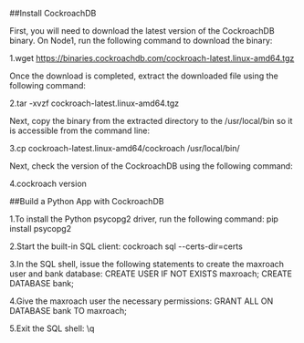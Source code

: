 ##Install CockroachDB

First, you will need to download the latest version of the CockroachDB binary. On Node1, run the following command to download the binary:

1.wget https://binaries.cockroachdb.com/cockroach-latest.linux-amd64.tgz


Once the download is completed, extract the downloaded file using the following command:

2.tar -xvzf cockroach-latest.linux-amd64.tgz


Next, copy the binary from the extracted directory to the /usr/local/bin so it is accessible from the command line:

3.cp cockroach-latest.linux-amd64/cockroach /usr/local/bin/


Next, check the version of the CockroachDB using the following command:

4.cockroach version

##Build a Python App with CockroachDB

1.To install the Python psycopg2 driver, run the following command:
pip install psycopg2

2.Start the built-in SQL client:
cockroach sql --certs-dir=certs

3.In the SQL shell, issue the following statements to create the maxroach user and bank database:
CREATE USER IF NOT EXISTS maxroach;
CREATE DATABASE bank;

4.Give the maxroach user the necessary permissions:
GRANT ALL ON DATABASE bank TO maxroach;

5.Exit the SQL shell:
\q